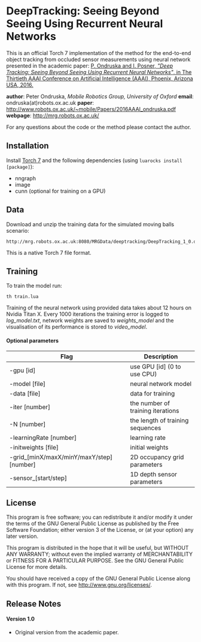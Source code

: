 DeepTracking: Seeing Beyond Seeing Using Recurrent Neural Networks
==================================================================
This is an official Torch 7 implementation of the method for the end-to-end object tracking from occluded sensor measurements using neural network presented in the academic paper:
[P. Ondruska and I. Posner, *"Deep Tracking: Seeing Beyond Seeing Using Recurrent Neural Networks"*, in The Thirtieth AAAI Conference on Artificial Intelligence (AAAI), Phoenix, Arizona USA, 2016.](http://www.robots.ox.ac.uk/~mobile/Papers/2016AAAI_ondruska.pdf)

**author**: Peter Ondruska, *Mobile Robotics Group, University of Oxford*
**email**: ondruska(at)robots.ox.ac.uk
**paper**: http://www.robots.ox.ac.uk/~mobile/Papers/2016AAAI_ondruska.pdf
**webpage**: http://mrg.robots.ox.ac.uk/

For any questions about the code or the method please contact the author.

Installation
------------
Install [Torch 7](http://torch.ch/) and the following dependencies (using `luarocks install [package]`):
* nngraph
* image
* cunn (optional for training on a GPU)

Data
----
Download and unzip the training data for the simulated moving balls scenario:
```
http://mrg.robots.ox.ac.uk:8080/MRGData/deeptracking/DeepTracking_1_0.dat.zip
```
This is a native Torch 7 file format.

Training
--------
To train the model run:
```
th train.lua
```

Training of the neural network using provided data takes about 12 hours on Nvidia Titan X. Every 1000 iterations the training error is logged to *log_model.txt*, network weights are saved to *weights_model* and the visualisation of its performance is stored to *video_model*.

#### Optional parameters
Flag                                      | Description
------------------------------------------|----------------------------------
-gpu [id]                                 | use GPU [id] (0 to use CPU)
-model [file]                             | neural network model
-data [file]                              | data for training
-iter [number]                            | the number of training iterations
-N [number]                               | the length of training sequences
-learningRate [number]                    | learning rate
-initweights [file]                       | initial weights
-grid_[minX/maxX/minY/maxY/step] [number] | 2D occupancy grid parameters
-sensor_[start/step]                      | 1D depth sensor parameters

License
-------
This program is free software; you can redistribute it and/or modify
it under the terms of the GNU General Public License as published by
the Free Software Foundation; either version 3 of the License, or
(at your option) any later version.

This program is distributed in the hope that it will be useful,
but WITHOUT ANY WARRANTY; without even the implied warranty of
MERCHANTABILITY or FITNESS FOR A PARTICULAR PURPOSE.  See the
GNU General Public License for more details.

You should have received a copy of the GNU General Public License
along with this program. If not, see <http://www.gnu.org/licenses/>.

Release Notes
-------------
#### Version 1.0
* Original version from the academic paper.